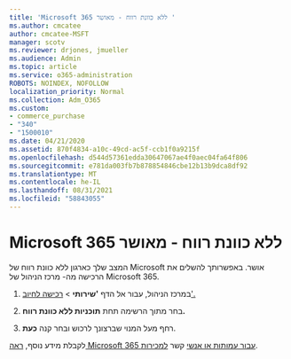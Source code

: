 ```yaml
---
title: 'Microsoft 365 ללא כוונת רווח - מאושר '
ms.author: cmcatee
author: cmcatee-MSFT
manager: scotv
ms.reviewer: drjones, jmueller
ms.audience: Admin
ms.topic: article
ms.service: o365-administration
ROBOTS: NOINDEX, NOFOLLOW
localization_priority: Normal
ms.collection: Adm_O365
ms.custom:
- commerce_purchase
- "340"
- "1500010"
ms.date: 04/21/2020
ms.assetid: 870f4834-a10c-49cd-ac5f-ccb1f0a9215f
ms.openlocfilehash: d544d57361edda30647067ae4f0aec04fa64f806
ms.sourcegitcommit: e781da003fb7b878854846cbe12b13b9dca8df92
ms.translationtype: MT
ms.contentlocale: he-IL
ms.lasthandoff: 08/31/2021
ms.locfileid: "58843055"
---
```

# <a name="microsoft-365-for-nonprofits---approved"></a>Microsoft 365 ללא כוונת רווח - מאושר

המצב שלך כארגון ללא כוונת רווח של Microsoft אושר. באפשרותך להשלים את הרכישה מה- מרכז הניהול של Microsoft 365.

1. במרכז הניהול, עבור אל הדף **'שירותי** \> [רכישה לחיוב'.](https://go.microsoft.com/fwlink/p/?linkid=868433)

2. בחר מתוך הרשימה תחת **תוכניות ללא כוונת רווח.**

3. רחף מעל המנוי שברצונך לרכוש ובחר קנה **כעת**.

לקבלת מידע נוסף, [ראה Microsoft 365 עבור עמותות או אנשי](https://www.microsoft.com/nonprofits/microsoft-365) קשר [למכירות](https://www.microsoft.com/nonprofits/contact-us).

